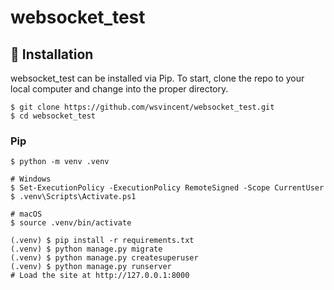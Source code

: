 # websocket_test

## 📖 Installation
websocket_test can be installed via Pip. To start, clone the repo to your local computer and change into the proper directory.

```
$ git clone https://github.com/wsvincent/websocket_test.git
$ cd websocket_test
```

### Pip

```
$ python -m venv .venv

# Windows
$ Set-ExecutionPolicy -ExecutionPolicy RemoteSigned -Scope CurrentUser
$ .venv\Scripts\Activate.ps1

# macOS
$ source .venv/bin/activate

(.venv) $ pip install -r requirements.txt
(.venv) $ python manage.py migrate
(.venv) $ python manage.py createsuperuser
(.venv) $ python manage.py runserver
# Load the site at http://127.0.0.1:8000
```